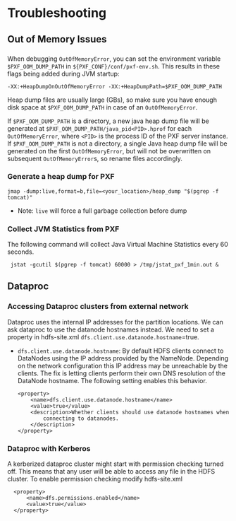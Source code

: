 # Troubleshooting

## Out of Memory Issues

### 

When debugging `OutOfMemoryError`, you can set the environment variable `$PXF_OOM_DUMP_PATH` in `${PXF_CONF}/conf/pxf-env.sh`.
This results in these flags being added during JVM startup:

```
-XX:+HeapDumpOnOutOfMemoryError -XX:+HeapDumpPath=$PXF_OOM_DUMP_PATH
```

Heap dump files are usually large (GBs), so make sure you have enough disk space at `$PXF_OOM_DUMP_PATH` in case of an `OutOfMemoryError`.

If `$PXF_OOM_DUMP_PATH` is a directory, a new java heap dump file will be generated at `$PXF_OOM_DUMP_PATH/java_pid<PID>.hprof` for each `OutOfMemoryError`, where `<PID>` is the process ID of the PXF server instance.
If `$PXF_OOM_DUMP_PATH` is not a directory, a single Java heap dump file will be generated on the first `OutOfMemoryError`, but will not be overwritten on subsequent `OutOfMemoryError`s, so rename files accordingly.

### Generate a heap dump for PXF

    jmap -dump:live,format=b,file=<your_location>/heap_dump "$(pgrep -f tomcat)"

* Note: `live` will force a full garbage collection before dump

### Collect JVM Statistics from PXF

The following command will collect Java Virtual Machine Statistics every 60
seconds.

     jstat -gcutil $(pgrep -f tomcat) 60000 > /tmp/jstat_pxf_1min.out &

## Dataproc

### Accessing Dataproc clusters from external network

Dataproc uses the internal IP addresses for the partition locations. We can ask
dataproc to use the datanode hostnames instead. We need to set a property in hdfs-site.xml 
`dfs.client.use.datanode.hostname`=true.

- `dfs.client.use.datanode.hostname`: By default HDFS
   clients connect to DataNodes using the IP address
   provided by the NameNode. Depending on the network
   configuration this IP address may be unreachable by
   the clients. The fix is letting clients perform
   their own DNS resolution of the DataNode hostname.
   The following setting enables this behavior.

      <property>
          <name>dfs.client.use.datanode.hostname</name>
          <value>true</value>
          <description>Whether clients should use datanode hostnames when
              connecting to datanodes.
          </description>
      </property>

### Dataproc with Kerberos

A kerberized dataproc cluster might start with permission checking turned off.
This means that any user will be able to access any file in the HDFS cluster.
To enable permission checking modify hdfs-site.xml

      <property>
          <name>dfs.permissions.enabled</name>
          <value>true</value>
      </property>